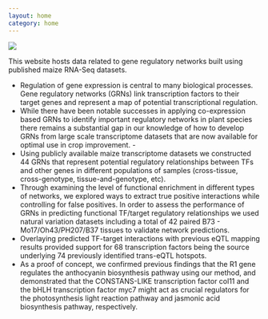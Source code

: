 ```yaml
---
layout: home
category: home
---
```


<img src="/grn/images/maizeGRN.png">

This website hosts data related to gene regulatory networks built using published maize RNA-Seq datasets.

- Regulation of gene expression is central to many biological processes.  Gene regulatory networks (GRNs) link transcription factors to their target genes and represent a map of potential transcriptional regulation.  
- While there have been notable successes in applying co-expression based GRNs to identify important regulatory networks in plant species there remains a substantial gap in our knowledge of how to develop GRNs from large scale transcriptome datasets that are now available for optimal use in crop improvement.  -
- Using publicly available maize transcriptome datasets we constructed 44 GRNs that represent potential regulatory relationships between TFs and other genes in different populations of samples (cross-tissue, cross-genotype, tissue-and-genotype, etc).  
- Through examining the level of functional enrichment in different types of networks, we explored ways to extract true positive interactions while controlling for false positives.  In order to assess the performance of GRNs in predicting functional TF/target regulatory relationships we used natural variation datasets including a total of 42 paired B73 - Mo17/Oh43/PH207/B37 tissues to validate network predictions.  
- Overlaying predicted TF-target interactions with previous eQTL mapping results provided support for 68 transcription factors being the source underlying 74 previously identified trans-eQTL hotspots.  
- As a proof of concept, we confirmed previous findings that the R1 gene regulates the anthocyanin biosynthesis pathway using our method, and demonstrated that the CONSTANS-LIKE transcription factor col11 and the bHLH transcription factor myc7 might act as crucial regulators for the photosynthesis light reaction pathway and jasmonic acid biosynthesis pathway, respectively.


